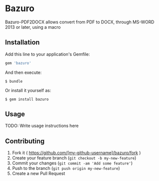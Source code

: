 # Bazuro

Bazuro-PDF2DOCX allows convert from PDF to DOCX, through MS-WORD 2013 or later, using a macro

## Installation

Add this line to your application's Gemfile:

```ruby
gem 'bazuro'
```

And then execute:

    $ bundle

Or install it yourself as:

    $ gem install bazuro

## Usage

TODO: Write usage instructions here

## Contributing

1. Fork it ( https://github.com/[my-github-username]/bazuro/fork )
2. Create your feature branch (`git checkout -b my-new-feature`)
3. Commit your changes (`git commit -am 'Add some feature'`)
4. Push to the branch (`git push origin my-new-feature`)
5. Create a new Pull Request
